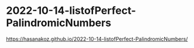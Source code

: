 # 2022-10-14-listofPerfect-PalindromicNumbers

 https://hasanakoz.github.io/2022-10-14-listofPerfect-PalindromicNumbers/
